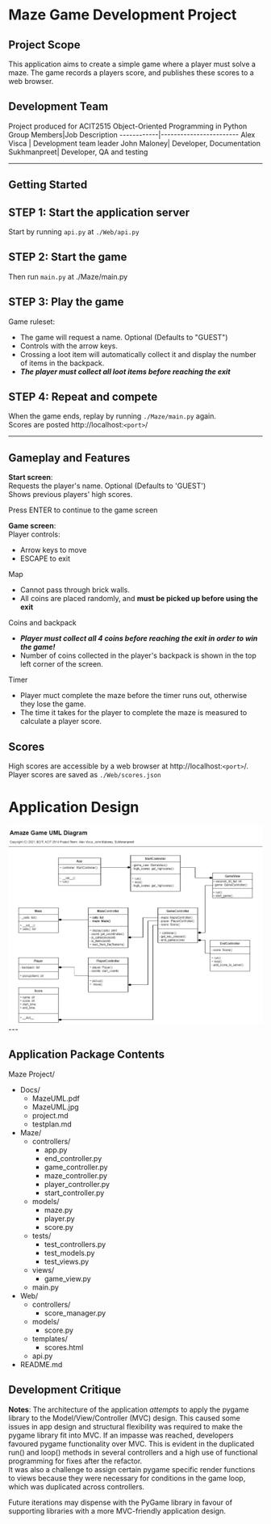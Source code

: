 # Maze Game Development Project

## Project Scope
This application aims to create a simple game where a player must solve a maze. The game records a players score, and publishes these scores to a web browser.

## Development Team

Project produced for ACIT2515 Object-Oriented Programming in Python
Group Members|Job Description
------------|------------------------
Alex Visca | Development team leader
John Maloney| Developer, Documentation
Sukhmanpreet| Developer, QA and testing

---
## Getting Started

## **STEP 1**: Start the application server
Start by running `api.py` at `./Web/api.py`

## **STEP 2**: Start the game
Then run `main.py` at ./Maze/main.py

## **STEP 3**: Play the game
Game ruleset:
* The game will request a name. Optional (Defaults to "GUEST")  
* Controls with the arrow keys.  
* Crossing a loot item will automatically collect it and display the number of items in the backpack.  
* ***The player must collect all loot items before reaching the exit***

## **STEP 4**: Repeat and compete
When the game ends, replay by running `./Maze/main.py` again.  
Scores are posted http://localhost:`<port>`/

---
## Gameplay and Features
**Start screen**:  
Requests the player's name. Optional (Defaults to 'GUEST')  
Shows previous players' high scores.  

Press ENTER to continue to the game screen

**Game screen**:  
Player controls:
*   Arrow keys to move
*   ESCAPE to exit  

Map  
*   Cannot pass through brick walls.  
*   All coins are placed randomly, and **must be picked up before using the exit**

Coins and backpack  
*   ***Player must collect all 4 coins before reaching the exit in order to win the game!***  
*   Number of coins collected in the player's backpack is shown in the top left corner of the screen.

Timer  
*   Player muct complete the maze before the timer runs out, otherwise they lose the game.
*   The time it takes for the player to complete the maze is measured to calculate a player score.

## Scores
High scores are accessible by a web browser at http://localhost:`<port>`/.  
Player scores are saved as `./Web/scores.json`

# Application Design
<img src='MazeUML.jpg' width='750'>
---


## Application Package Contents
Maze Project/
*   Docs/
    *   MazeUML.pdf
    *   MazeUML.jpg
    *   project.md
    *   testplan.md
*   Maze/
    *   controllers/
        *   app.py
        *   end_controller.py
        *   game_controller.py
        *   maze_controller.py
        *   player_controller.py
        *   start_controller.py
    *   models/
        *   maze.py
        *   player.py
        *   score.py
    *   tests/
        *   test_controllers.py
        *   test_models.py
        *   test_views.py
    *   views/
        *   game_view.py
    *   main.py
*   Web/
    *   controllers/
        *   score_manager.py
    *   models/
        *   score.py
    *   templates/
        *   scores.html
    *   api.py
*   README.md



## Development Critique

**Notes**: The architecture of the application *attempts* to apply the pygame library to the Model/View/Controller (MVC) design. This caused some issues in app design and structural flexibility was required to make the pygame library fit into MVC. If an impasse was reached, developers favoured pygame functionality over MVC. This is evident in the duplicated run() and loop() methods in several controllers and a high use of functional programming for fixes after the refactor.  
It was also a challenge to assign certain pygame specific render functions to views because they were necessary for conditions in the game loop, which was duplicated across controllers.

Future iterations may dispense with the PyGame library in favour of supporting libraries with a more MVC-friendly application design.